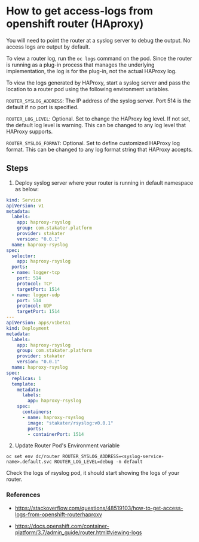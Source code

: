 # How to get access-logs from openshift router (HAproxy)

You will need to point the router at a syslog server to debug the output. No access logs are output by default.

To view a router log, run the `oc logs` command on the pod. Since the router is running as a plug-in process that manages the underlying implementation, the log is for the plug-in, not the actual HAProxy log.

To view the logs generated by HAProxy, start a syslog server and pass the location to a router pod using the following environment variables.

`ROUTER_SYSLOG_ADDRESS`: The IP address of the syslog server. Port 514 is the default if no port is specified.

`ROUTER_LOG_LEVEL`: Optional. Set to change the HAProxy log level. If not set, the default log level is warning. This can be changed to any log level that HAProxy supports.

`ROUTER_SYSLOG_FORMAT`: Optional. Set to define customized HAProxy log format. This can be changed to any log format string that HAProxy accepts.

## Steps

1. Deploy syslog server where your router is running in default namespace as below:

```yaml
kind: Service
apiVersion: v1
metadata:
  labels:
    app: haproxy-rsyslog
    group: com.stakater.platform
    provider: stakater
    version: "0.0.1"
  name: haproxy-rsyslog
spec:
  selector:
    app: haproxy-rsyslog
  ports:
  - name: logger-tcp
    port: 514
    protocol: TCP
    targetPort: 1514
  - name: logger-udp
    port: 514
    protocol: UDP
    targetPort: 1514
---
apiVersion: apps/v1beta1
kind: Deployment
metadata:
  labels:
    app: haproxy-rsyslog
    group: com.stakater.platform
    provider: stakater
    version: "0.0.1"
  name: haproxy-rsyslog
spec:
  replicas: 1
  template:
    metadata:
      labels:
        app: haproxy-rsyslog
    spec:
      containers:
      - name: haproxy-rsyslog
        image: "stakater/rsyslog:v0.0.1"
        ports:
        - containerPort: 1514
```

2. Update Router Pod's Environment variable

`oc set env dc/router ROUTER_SYSLOG_ADDRESS=<syslog-service-name>.default.svc ROUTER_LOG_LEVEL=debug -n default`

Check the logs of rsyslog pod, it should start showing the logs of your router.

### References

- https://stackoverflow.com/questions/48519103/how-to-get-access-logs-from-openshift-routerhaproxy

- https://docs.openshift.com/container-platform/3.7/admin_guide/router.html#viewing-logs